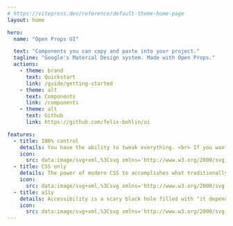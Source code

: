 ```yaml
---
# https://vitepress.dev/reference/default-theme-home-page
layout: home

hero:
  name: "Open Props UI"

  text: "Components you can copy and paste into your project."
  tagline: "Google's Material Design system. Made with Open Props."
  actions:
    - theme: brand
      text: Quickstart
      link: /guide/getting-started
    - theme: alt
      text: Components
      link: /components
    - theme: alt
      text: Github
      link: https://github.com/felix-bohlin/ui

features:
  - title: 100% control
    details: You have the ability to tweak everything. <br> If you want.
    icon:
      src: data:image/svg+xml,%3Csvg xmlns='http://www.w3.org/2000/svg' width='1em' height='1em' viewBox='0 0 24 24'%3E%3Cpath fill='steelblue' d='M12.012 2.25c.734.008 1.465.093 2.182.253a.75.75 0 0 1 .582.649l.17 1.527a1.384 1.384 0 0 0 1.927 1.116l1.4-.615a.75.75 0 0 1 .85.174a9.8 9.8 0 0 1 2.205 3.792a.75.75 0 0 1-.272.825l-1.241.916a1.38 1.38 0 0 0 0 2.226l1.243.915a.75.75 0 0 1 .272.826a9.8 9.8 0 0 1-2.204 3.792a.75.75 0 0 1-.849.175l-1.406-.617a1.38 1.38 0 0 0-1.926 1.114l-.17 1.526a.75.75 0 0 1-.571.647a9.5 9.5 0 0 1-4.406 0a.75.75 0 0 1-.572-.647l-.169-1.524a1.382 1.382 0 0 0-1.925-1.11l-1.406.616a.75.75 0 0 1-.85-.175a9.8 9.8 0 0 1-2.203-3.796a.75.75 0 0 1 .272-.826l1.243-.916a1.38 1.38 0 0 0 0-2.226l-1.243-.914a.75.75 0 0 1-.272-.826a9.8 9.8 0 0 1 2.205-3.792a.75.75 0 0 1 .85-.174l1.4.615a1.387 1.387 0 0 0 1.93-1.118l.17-1.526a.75.75 0 0 1 .583-.65q1.074-.238 2.201-.252m0 1.5a9 9 0 0 0-1.354.117l-.11.977A2.886 2.886 0 0 1 6.526 7.17l-.899-.394A8.3 8.3 0 0 0 4.28 9.092l.797.587a2.88 2.88 0 0 1 .001 4.643l-.799.588c.32.842.776 1.626 1.348 2.322l.905-.397a2.882 2.882 0 0 1 4.017 2.318l.109.984c.89.15 1.799.15 2.688 0l.11-.984a2.88 2.88 0 0 1 4.018-2.322l.904.396a8.3 8.3 0 0 0 1.348-2.318l-.798-.588a2.88 2.88 0 0 1-.001-4.643l.797-.587a8.3 8.3 0 0 0-1.348-2.317l-.897.393a2.884 2.884 0 0 1-4.023-2.324l-.109-.976a9 9 0 0 0-1.334-.117M12 8.25a3.75 3.75 0 1 1 0 7.5a3.75 3.75 0 0 1 0-7.5m0 1.5a2.25 2.25 0 1 0 0 4.5a2.25 2.25 0 0 0 0-4.5'/%3E%3C/svg%3E
  - title: CSS only
    details: The power of modern CSS to accomplishes what traditionally only could be solved with black magic.
    icon:
      src: data:image/svg+xml,%3Csvg xmlns='http://www.w3.org/2000/svg' width='1em' height='1em' viewBox='0 0 24 24'%3E%3Cpath fill='steelblue' d='M18 20.5a.5.5 0 0 0 .5-.5V10H14a2 2 0 0 1-2-2V3.5H6a.5.5 0 0 0-.5.5v10.627a3.5 3.5 0 0 0-1.5-.592V4a2 2 0 0 1 2-2h6.172q.042.001.082.007q.03.005.059.007c.215.015.427.056.624.138c.057.024.112.056.166.087l.05.029l.047.024a1 1 0 0 1 .081.044c.078.053.148.116.219.18l.036.03l.049.04l5.829 5.828A2 2 0 0 1 20 9.828V20a2 2 0 0 1-2 2h-1.736a2.94 2.94 0 0 0 .702-1.5zm-.622-12L13.5 4.621V8a.5.5 0 0 0 .5.5zm-5.326 12c.203.86.976 1.5 1.898 1.5h.1A1.95 1.95 0 0 0 16 20.05v-.234a1.75 1.75 0 0 0-.85-1.5l-1.529-.918a.25.25 0 0 1-.121-.214v-.234a.45.45 0 0 1 .45-.45h.1a.45.45 0 0 1 .45.45V17a.75.75 0 0 0 1.5 0v-.05A1.95 1.95 0 0 0 14.05 15h-.1A1.95 1.95 0 0 0 12 16.95v.234c0 .614.322 1.184.85 1.5l1.529.918a.25.25 0 0 1 .121.214v.234a.45.45 0 0 1-.45.45h-.1a.45.45 0 0 1-.45-.45V20a.75.75 0 0 0-1.5 0v.05q0 .233.052.45M5.95 22l.05-.05V22zm1.297-1A1.94 1.94 0 0 1 7 20.05V20a.75.75 0 0 1 1.5 0v.05c0 .248.201.45.45.45h.1a.45.45 0 0 0 .45-.45v-.234a.25.25 0 0 0-.121-.214l-1.53-.918a1.75 1.75 0 0 1-.849-1.5v-.234A1.95 1.95 0 0 1 8.95 15h.1A1.95 1.95 0 0 1 11 16.95V17a.75.75 0 0 1-1.5 0v-.05a.45.45 0 0 0-.45-.45h-.1a.45.45 0 0 0-.45.45v.234a.25.25 0 0 0 .121.214l1.53.918c.527.316.849.886.849 1.5v.234a1.96 1.96 0 0 1-.247.95a1.95 1.95 0 0 1-1.703 1h-.1a1.95 1.95 0 0 1-1.703-1m-1.439-.538c.124-.296.192-.621.192-.962a.75.75 0 1 0-1.5 0a1 1 0 1 1-2 0v-2a1 1 0 1 1 2 0q.002.207.1.375A.75.75 0 0 0 6 17.5a2.5 2.5 0 1 0-5 0v2a2.5 2.5 0 0 0 4.808.962'/%3E%3C/svg%3E
  - title: a11y
    details: Accessibility is a scary black hole filled with "it depends". The least we can do is to get you pointed in the right direction.
    icon:
      src: data:image/svg+xml,%3Csvg xmlns='http://www.w3.org/2000/svg' width='1em' height='1em' viewBox='0 0 24 24'%3E%3Cpath fill='steelblue' d='M10.5 5a1.5 1.5 0 0 0 .968 1.403c.35.085.714.085 1.063 0A1.5 1.5 0 1 0 10.5 5m-1.474.399a3 3 0 1 1 5.947 0l2.877-1.221a2.266 2.266 0 0 1 2.962 1.184a2.24 2.24 0 0 1-1.181 2.954l-3.628 1.54v3.717l1.874 5.444a2.25 2.25 0 1 1-4.255 1.465L12 15.772l-1.622 4.71a2.25 2.25 0 1 1-4.255-1.465l1.88-5.457V9.858L4.37 8.316a2.24 2.24 0 0 1-1.182-2.954A2.266 2.266 0 0 1 6.15 4.178zm1.996 2.438a4 4 0 0 1-.487-.168l-4.971-2.11a.766.766 0 0 0-1 .399a.74.74 0 0 0 .392.977L8.74 8.542c.462.196.761.649.761 1.15v3.91q0 .208-.068.406l-1.892 5.497a.75.75 0 1 0 1.418.488l2.108-6.123c.306-.888 1.56-.884 1.864 0l2.108 6.123a.75.75 0 1 0 1.419-.488l-1.888-5.483a1.3 1.3 0 0 1-.069-.407V9.691c0-.502.3-.955.762-1.151l3.78-1.605a.74.74 0 0 0 .391-.977a.766.766 0 0 0-.999-.4l-4.97 2.11q-.24.102-.489.17a3 3 0 0 1-1.955-.001'/%3E%3C/svg%3E
---
```

